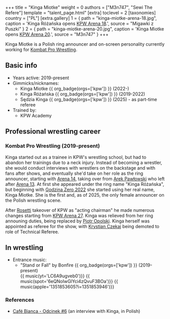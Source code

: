 +++
title = "Kinga Miotke"
weight = 0
authors = ["M3n747", "Sewi The Refere"]
template = "talent_page.html"
[extra]
toclevel = 2
[taxonomies]
country = ["PL"]
[extra.gallery]
1 = { path = "kinga-miotke-arena-18.jpg", caption = 'Kinga Różańska opens [KPW Arena 18](@/e/kpw/2022-03-18-kpw-arena-18-powrot-do-przyszlosci.md).', source = "Migawki z Puszki" }
2 = { path = "kinga-miotke-arena-20.jpg", caption = 'Kinga Miotke opens [KPW Arena 20](@/e/kpw/2022-12-16-kpw-arena-20.md).', source = "M3n747" }
+++

Kinga Miotke is a Polish ring announcer and on-screen personality currently working for [Kombat Pro Wrestling](@/o/kpw.md).

## Basic info

* Years active: 2019-present
* Gimmicks/nicknames:
  - Kinga Miotke {{ org_badge(orgs=['kpw']) }} (2022-)
  - Kinga Różańska {{ org_badge(orgs=['kpw']) }} (2019-2022)
  - Sędzia Kinga {{ org_badge(orgs=['kpw']) }} (2025) - as part-time referee
* Trained by:
  - KPW Academy

## Professional wrestling career

### Kombat Pro Wrestling (2019-present)

Kinga started out as a trainee in KPW's wrestling school, but had to abandon her trainings due to a neck injury.
Instead of becoming a wrestler, she would conduct interviews with wrestlers on the backstage and with fans after shows, and eventually she'd take on her role as the ring announcer, starting with [Arena 14](@/e/kpw/2019-06-15-kpw-arena-14-nastepny-poziom.md), taking over from [Arek Pawłowski](@/w/pan-pawlowski.md) who left after [Arena 13](@/e/kpw/2019-04-05-kpw-arena-13-capo-di-tutti-capi.md).
At first she appeared under the ring name "Kinga Różańska", but beginning with [Godzina Zero 2022](@/e/kpw/2022-09-17-kpw-godzina-zero-2022.md) she started using her real name, Kinga Miotke.
She is the first and, as of 2025, the only female announcer on the Polish wrestling scene.

After [Rosetti](@/w/rosetti.md) takeover of KPW as "acting chairman" he made numerous changes starting from [KPW Arena 27](@/e/kpw/2025-01-24-kpw-arena-27.md). Kinga was relieved from her ring announing duties, being replaced by [Piotr Opolski](@/w/piotr-opolski.md). Kinga herself was appointed as referee for the show, with [Krystian Czekaj](@/w/krystian-czekaj.md) being demoted to role of Technical Referee.

## In wrestling

* Entrance music:
  - "Stand or Fall" by Bonfire
 {{ org_badge(orgs=['kpw']) }} (2019-present) <br>
 {{ music(yt='LC6A9ugveb0')}}
 {{ music(spot='6eQNoIwGlYci4zQvuF3BOa')}}
 {{ music(apple='1351853605?i=1351853946')}}

### References

- [Café Bianca - Odcinek #6](https://www.youtube.com/watch?v=khdgqlnAVPo) (an interview with Kinga, in Polish)
